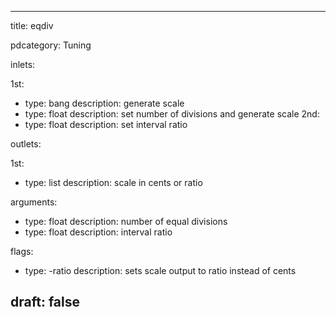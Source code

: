 --- 


title: eqdiv

pdcategory: Tuning

inlets:

  1st:
  - type: bang
    description: generate scale
  - type: float
    description: set number of divisions and generate scale
  2nd:
  - type: float
    description: set interval ratio

outlets:

  1st:
  - type: list
    description: scale in cents or ratio

arguments:
  - type: float
    description: number of equal divisions
  - type: float
    description: interval ratio



flags:
  - type: -ratio
    description: sets scale output to ratio instead of cents

draft: false
---